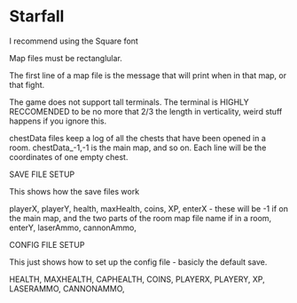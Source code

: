 # Starfall

I recommend using the Square font

Map files must be rectanglular.

The first line of a map file is the message that will print when in that map, or that fight.

The game does not support tall terminals. The terminal is HIGHLY RECCOMENDED to be no more that 2/3 the length in verticality, weird stuff happens if you ignore this.

chestData files keep a log of all the chests that have been opened in a room. chestData_-1,-1 is the main map, and so on. Each line will be the coordinates of one empty chest.


SAVE FILE SETUP

This shows how the save files work

playerX,
playerY,
health,
maxHealth,
coins,
XP,
enterX - these will be -1 if on the main map, and the two parts of the room map file name if in a room,
enterY,
laserAmmo,
cannonAmmo,


CONFIG FILE SETUP

This just shows how to set up the config file - basicly the default save.

HEALTH,
MAXHEALTH,
CAPHEALTH,
COINS,
PLAYERX,
PLAYERY,
XP,
LASERAMMO,
CANNONAMMO,
